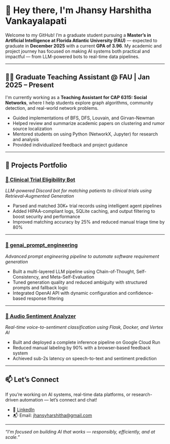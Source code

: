 # 👋 Hey there, I'm Jhansy Harshitha Vankayalapati

Welcome to my GitHub! I’m a graduate student pursuing a **Master’s in Artificial Intelligence at Florida Atlantic University (FAU)** — expected to graduate in **December 2025** with a current **GPA of 3.96**. My academic and project journey has focused on making AI systems both practical and impactful — from LLM-powered bots to real-time data pipelines.

---

## 🧑‍🏫 Graduate Teaching Assistant @ FAU | Jan 2025 – Present

I'm currently working as a **Teaching Assistant for CAP 6315: Social Networks**, where I help students explore graph algorithms, community detection, and real-world network problems.

- Guided implementations of BFS, DFS, Louvain, and Girvan-Newman  
- Helped review and summarize academic papers on clustering and rumor source localization  
- Mentored students on using Python (NetworkX, Jupyter) for research and analysis  
- Provided individualized feedback and project guidance  

---


## 📂 Projects Portfolio

### [🔗 Clinical Trial Eligibility Bot](https://github.com/jhansy29/clinical_trial_matching_bot)  
*LLM-powered Discord bot for matching patients to clinical trials using Retrieval-Augmented Generation*

- Parsed and matched 30K+ trial records using intelligent agent pipelines  
- Added HIPAA-compliant logs, SQLite caching, and output filtering to boost security and performance  
- Improved matching accuracy by 25% and reduced manual triage time by 80%

---

### [🔗 genai_prompt_engineering](https://github.com/jhansy29/genai_prompt_engineering)  
*Advanced prompt engineering pipeline to automate software requirement generation*

- Built a multi-layered LLM pipeline using Chain-of-Thought, Self-Consistency, and Meta-Self-Evaluation  
- Tuned generation quality and reduced ambiguity with structured prompts and fallback logic  
- Integrated OpenAI API with dynamic configuration and confidence-based response filtering

---

### [🔗 Audio Sentiment Analyzer](https://github.com/jhansy29/Audio-Sentiment-Analyzer)  
*Real-time voice-to-sentiment classification using Flask, Docker, and Vertex AI*

- Built and deployed a complete inference pipeline on Google Cloud Run  
- Reduced manual labeling by 90% with a browser-based feedback system  
- Achieved sub-2s latency on speech-to-text and sentiment prediction

---

## 📫 Let’s Connect

If you’re working on AI systems, real-time data platforms, or research-driven automation — let’s connect and chat!

- 🔗 [LinkedIn](https://www.linkedin.com/in/jhansyharshitha)  
- 📬 Email: jhansyharshitha@gmail.com

---

*“I'm focused on building AI that works — responsibly, efficiently, and at scale.”*
